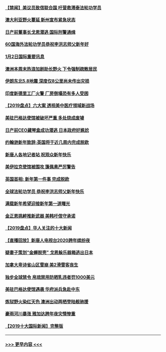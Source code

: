 #### [【禁闻】美议员致信联合国 吁营救滞泰法轮功学员](../pages/prog202/a102743781.md?t=01030522) 
#### [澳大利亚野火蔓延 新州宣布紧急状态](../pages/prog202/a102743681.md?t=01030522) 
#### [日产前董事长戈恩潜逃 国际刑警通缉](../pages/prog202/a102743676.md?t=01030522) 
#### [60国海外法轮功学员恭祝李洪志师父新年好](../pages/prog202/a102743628.md?t=01030522) 
#### [1月2日国际重要讯息](../pages/prog202/a102743488.md?t=01030522) 
#### [澳洲本周末热浪加剧助长野火 下令强制疏散居民](../pages/prog202/a102743421.md?t=01030522) 
#### [伊朗东北5.8地震 深度仅8公里尚未传出灾损](../pages/prog202/a102743396.md?t=01030522) 
#### [印度新德里工厂火警 厂房倒塌恐有多人受困](../pages/prog202/a102743386.md?t=01030522) 
#### [【2019盘点】六大案 透视美中医疗领域新战场](../pages/prog202/a102743227.md?t=01030522) 
#### [美驻巴格达使馆被破坏严重 多处烧成废墟](../pages/prog202/a102743244.md?t=01030522) 
#### [日产前CEO藏琴盒成功潜逃 日本政府好尴尬](../pages/prog202/a102742937.md?t=01030522) 
#### [约翰逊新年致辞:英国将于近几周内完成脱欧](../pages/prog202/a102742956.md?t=01030522) 
#### [新唐人各地记者站 祝观众新年快乐](../pages/prog202/a102742785.md?t=01030522) 
#### [美伊拉克使馆被围攻 篷佩奥严厉警告](../pages/prog202/a102742994.md?t=01030522) 
#### [英国首相: 新年第一件事 完成脱欧](../pages/prog202/a102742907.md?t=01030522) 
#### [全球法轮功学员 恭祝李洪志师父新年快乐](../pages/prog202/a102742900.md?t=01030522) 
#### [满载新年希望迎接新年第一道曙光](../pages/prog202/a102742809.md?t=01030522) 
#### [金正恩挑衅推新武器 美韩吁信守承诺](../pages/prog202/a102742799.md?t=01030522) 
#### [【2019盘点】华人关注的十大新闻](../pages/prog202/a102742748.md?t=01030522) 
#### [【直播回放】新唐人电视台2020跨年缤纷夜](../pages/prog202/a102738273.md?t=01030522) 
#### [疑妻子策划“金蝉脱壳” 戈恩躲乐器箱逃出日本](../pages/prog202/a102742535.md?t=01030522) 
#### [加拿大卑诗省山区雪崩 美2滑雪客丧生](../pages/prog202/a102742491.md?t=01030522) 
#### [独步全球禁令 帛琉禁用防晒乳违者罚1000美元](../pages/prog202/a102742478.md?t=01030522) 
#### [美驻巴格达使馆遇袭 华府派兵急赴中东](../pages/prog202/a102742451.md?t=01030522) 
#### [炼狱野火染红天色 澳洲出动两栖登陆舰驰援](../pages/prog202/a102742433.md?t=01030522) 
#### [豪雨河川暴涨 雅加达跨年夜灾情惨重](../pages/prog202/a102742271.md?t=01030522) 
#### [【2019十大国际新闻】完整版](../pages/prog202/a102742169.md?t=01030522) 

----
#### [ >>> 更早内容 <<< ](../indexes/prog202-earlier.md)
